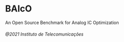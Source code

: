 # BAIcO
An Open Source Benchmark for  Analog IC Optimization


###### @2021 Instituto de Telecomunicações


